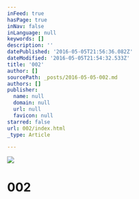 ```yaml
---
inFeed: true
hasPage: true
inNav: false
inLanguage: null
keywords: []
description: ''
datePublished: '2016-05-05T21:56:36.082Z'
dateModified: '2016-05-05T21:54:32.533Z'
title: '002'
author: []
sourcePath: _posts/2016-05-05-002.md
authors: []
publisher:
  name: null
  domain: null
  url: null
  favicon: null
starred: false
url: 002/index.html
_type: Article

---
```

![](https://the-grid-user-content.s3-us-west-2.amazonaws.com/d06fdc92-8005-47a2-b285-dd9466cfc4fc.jpg)

# 002